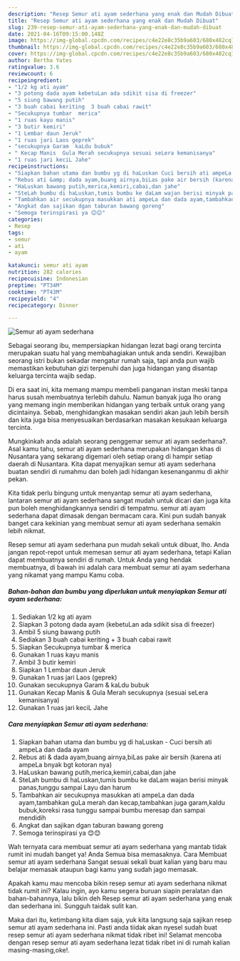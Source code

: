 ```yaml
---
description: "Resep Semur ati ayam sederhana yang enak dan Mudah Dibuat"
title: "Resep Semur ati ayam sederhana yang enak dan Mudah Dibuat"
slug: 239-resep-semur-ati-ayam-sederhana-yang-enak-dan-mudah-dibuat
date: 2021-04-16T09:15:00.148Z
image: https://img-global.cpcdn.com/recipes/c4e22e8c35b9a603/680x482cq70/semur-ati-ayam-sederhana-foto-resep-utama.jpg
thumbnail: https://img-global.cpcdn.com/recipes/c4e22e8c35b9a603/680x482cq70/semur-ati-ayam-sederhana-foto-resep-utama.jpg
cover: https://img-global.cpcdn.com/recipes/c4e22e8c35b9a603/680x482cq70/semur-ati-ayam-sederhana-foto-resep-utama.jpg
author: Bertha Yates
ratingvalue: 3.6
reviewcount: 6
recipeingredient:
- "1/2 kg ati ayam"
- "3 potong dada ayam kebetuLan ada sdikit sisa di freezer"
- "5 siung bawang putih"
- "3 buah cabai keriting  3 buah cabai rawit"
- "Secukupnya tumbar  merica"
- "1 ruas kayu manis"
- "3 butir kemiri"
- "1 Lembar daun Jeruk"
- "1 ruas jari Laos geprek"
- "secukupnya Garam  kaLdu bubuk"
- " Kecap Manis  Gula Merah secukupnya sesuai seLera kemanisanya"
- "1 ruas jari keciL Jahe"
recipeinstructions:
- "Siapkan bahan utama dan bumbu yg di haLuskan Cuci bersih ati ampeLa dan dada ayam"
- "Rebus ati &amp; dada ayam,buang airnya,biLas pake air bersih (karena ati ampeLa bnyak bgt kotoran nya)"
- "HaLuskan bawang putih,merica,kemiri,cabai,dan jahe"
- "SteLah bumbu di haLuskan,tumis bumbu ke daLam wajan berisi minyak panas,tunggu sampai Layu dan harum"
- "Tambahkan air secukupnya masukkan ati ampeLa dan dada ayam,tambahkan guLa merah dan kecap,tambahkan juga garam,kaldu bubuk,koreksi rasa tunggu sampai bumbu meresap dan sampai mendidih"
- "Angkat dan sajikan dgan taburan bawang goreng"
- "Semoga terinspirasi ya 😊😊"
categories:
- Resep
tags:
- semur
- ati
- ayam

katakunci: semur ati ayam 
nutrition: 282 calories
recipecuisine: Indonesian
preptime: "PT34M"
cooktime: "PT43M"
recipeyield: "4"
recipecategory: Dinner

---
```



![Semur ati ayam sederhana](https://img-global.cpcdn.com/recipes/c4e22e8c35b9a603/680x482cq70/semur-ati-ayam-sederhana-foto-resep-utama.jpg)

Sebagai seorang ibu, mempersiapkan hidangan lezat bagi orang tercinta merupakan suatu hal yang membahagiakan untuk anda sendiri. Kewajiban seorang istri bukan sekadar mengatur rumah saja, tapi anda pun wajib memastikan kebutuhan gizi terpenuhi dan juga hidangan yang disantap keluarga tercinta wajib sedap.

Di era  saat ini, kita memang mampu membeli panganan instan meski tanpa harus susah membuatnya terlebih dahulu. Namun banyak juga lho orang yang memang ingin memberikan hidangan yang terbaik untuk orang yang dicintainya. Sebab, menghidangkan masakan sendiri akan jauh lebih bersih dan kita juga bisa menyesuaikan berdasarkan masakan kesukaan keluarga tercinta. 



Mungkinkah anda adalah seorang penggemar semur ati ayam sederhana?. Asal kamu tahu, semur ati ayam sederhana merupakan hidangan khas di Nusantara yang sekarang digemari oleh setiap orang di hampir setiap daerah di Nusantara. Kita dapat menyajikan semur ati ayam sederhana buatan sendiri di rumahmu dan boleh jadi hidangan kesenanganmu di akhir pekan.

Kita tidak perlu bingung untuk menyantap semur ati ayam sederhana, lantaran semur ati ayam sederhana sangat mudah untuk dicari dan juga kita pun boleh menghidangkannya sendiri di tempatmu. semur ati ayam sederhana dapat dimasak dengan bermacam cara. Kini pun sudah banyak banget cara kekinian yang membuat semur ati ayam sederhana semakin lebih nikmat.

Resep semur ati ayam sederhana pun mudah sekali untuk dibuat, lho. Anda jangan repot-repot untuk memesan semur ati ayam sederhana, tetapi Kalian dapat membuatnya sendiri di rumah. Untuk Anda yang hendak membuatnya, di bawah ini adalah cara membuat semur ati ayam sederhana yang nikamat yang mampu Kamu coba.

<!--inarticleads1-->

##### Bahan-bahan dan bumbu yang diperlukan untuk menyiapkan Semur ati ayam sederhana:

1. Sediakan 1/2 kg ati ayam
1. Siapkan 3 potong dada ayam (kebetuLan ada sdikit sisa di freezer)
1. Ambil 5 siung bawang putih
1. Sediakan 3 buah cabai keriting + 3 buah cabai rawit
1. Siapkan Secukupnya tumbar &amp; merica
1. Gunakan 1 ruas kayu manis
1. Ambil 3 butir kemiri
1. Siapkan 1 Lembar daun Jeruk
1. Gunakan 1 ruas jari Laos (geprek)
1. Gunakan secukupnya Garam &amp; kaLdu bubuk
1. Gunakan  Kecap Manis &amp; Gula Merah secukupnya (sesuai seLera kemanisanya)
1. Gunakan 1 ruas jari keciL Jahe




<!--inarticleads2-->

##### Cara menyiapkan Semur ati ayam sederhana:

1. Siapkan bahan utama dan bumbu yg di haLuskan - Cuci bersih ati ampeLa dan dada ayam
1. Rebus ati &amp; dada ayam,buang airnya,biLas pake air bersih (karena ati ampeLa bnyak bgt kotoran nya)
1. HaLuskan bawang putih,merica,kemiri,cabai,dan jahe
1. SteLah bumbu di haLuskan,tumis bumbu ke daLam wajan berisi minyak panas,tunggu sampai Layu dan harum
1. Tambahkan air secukupnya masukkan ati ampeLa dan dada ayam,tambahkan guLa merah dan kecap,tambahkan juga garam,kaldu bubuk,koreksi rasa tunggu sampai bumbu meresap dan sampai mendidih
1. Angkat dan sajikan dgan taburan bawang goreng
1. Semoga terinspirasi ya 😊😊




Wah ternyata cara membuat semur ati ayam sederhana yang mantab tidak rumit ini mudah banget ya! Anda Semua bisa memasaknya. Cara Membuat semur ati ayam sederhana Sangat sesuai sekali buat kalian yang baru mau belajar memasak ataupun bagi kamu yang sudah jago memasak.

Apakah kamu mau mencoba bikin resep semur ati ayam sederhana nikmat tidak rumit ini? Kalau ingin, ayo kamu segera buruan siapin peralatan dan bahan-bahannya, lalu bikin deh Resep semur ati ayam sederhana yang enak dan sederhana ini. Sungguh taidak sulit kan. 

Maka dari itu, ketimbang kita diam saja, yuk kita langsung saja sajikan resep semur ati ayam sederhana ini. Pasti anda tiidak akan nyesel sudah buat resep semur ati ayam sederhana nikmat tidak ribet ini! Selamat mencoba dengan resep semur ati ayam sederhana lezat tidak ribet ini di rumah kalian masing-masing,oke!.

